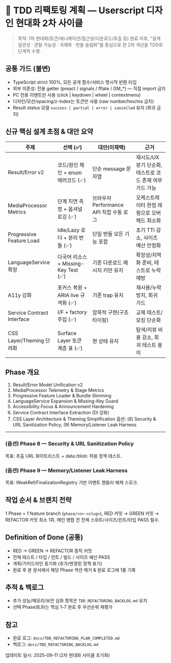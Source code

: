 # 🎨 TDD 리팩토링 계획 — Userscript 디자인 현대화 2차 사이클

> 목적: 1차 현대화(토큰/애니메이션/접근성/다운로드/추출 등) 완료 이후, "설계
> 일관성 · 관찰 가능성 · 국제화 · 번들 슬림화"를 중심으로 한 2차 개선을 TDD로
> 단계적 수행.

## 공통 가드 (불변)

- TypeScript strict 100%, 모든 공개 함수/서비스 명시적 반환 타입
- 외부 의존성: 전용 getter (preact / signals / fflate / GM\_\*) — 직접 import
  금지
- PC 전용 이벤트만 사용 (click | keydown | wheel | contextmenu)
- 디자인/모션/spacing/z-index는 토큰만 사용 (raw number/hex/ms 금지)
- Result status 모델 `success | partial | error | cancelled` 유지 (회귀 금지)

## 신규 핵심 설계 초점 & 대안 요약

| 주제                       | 선택 (✅)                             | 대안(미채택)                            | 근거                                                     |
| -------------------------- | ------------------------------------- | --------------------------------------- | -------------------------------------------------------- |
| Result/Error v2            | 코드/원인 체인 + enum 에러코드 (✅)   | 단순 message 문자열                     | 재시도/UX 분기 단순화, 테스트로 코드 존재 여부 가드 가능 |
| MediaProcessor Metrics     | 단계 지연 측정 + 옵셔널 로깅 (✅)     | 브라우저 Performance API 직접 수동 로그 | 오케스트레이터 한정 래핑으로 오버헤드 최소화             |
| Progressive Feature Load   | Idle/Lazy 로더 + 분리 번들 (✅)       | 단일 번들 모든 기능 포함                | 초기 TTI 감소, 사이즈 예산 안정화                        |
| LanguageService 확장       | 다국어 리소스 + Missing-Key Test (✅) | 기존 다운로드 메시지 키만 유지          | 확장성/지역화 준비, 테스트로 누락 예방                   |
| A11y 강화                  | 포커스 복원 + ARIA live 규격화 (✅)   | 기존 trap 유지                          | 재사용/누락 방지, 회귀 가드                              |
| Service Contract Interface | I/F + factory 주입 (✅)               | 암묵적 구현(구조 타이핑)                | 교체 테스트/모킹 단순화                                  |
| CSS Layer/Theming 단려화   | Surface Layer 토큰 계층 표 (✅)       | 현 상태 유지                            | 탐색/리뷰 비용 감소, 회귀 테스트 용이                    |

## Phase 개요

1. Result/Error Model Unification v2
2. MediaProcessor Telemetry & Stage Metrics
3. Progressive Feature Loader & Bundle Slimming
4. LanguageService Expansion & Missing-Key Guard
5. Accessibility Focus & Announcement Hardening
6. Service Contract Interface Extraction (DI 강화)
7. CSS Layer Architecture & Theming Simplification 옵션: (8) Security & URL
   Sanitization Policy, (9) Memory/Listener Leak Harness

---

<!-- Phase 1 (Result/Error Model Unification v2) : 완료되어 활성 계획에서 제거 -->

<!-- Phase 2 (MediaProcessor Telemetry & Stage Metrics) : 완료되어 활성 계획에서 제거 -->

<!-- Phase 3 (Progressive Feature Loader & Bundle Slimming) : 완료되어 활성 계획에서 제거 -->

<!-- Phase 4 (LanguageService Expansion & Missing-Key Guard) : 완료되어 활성 계획에서 제거 -->

<!-- Phase 5 (Accessibility Focus & Announcement Hardening) : 완료되어 활성 계획에서 제거 -->

<!-- Phase 7 (CSS Layer Architecture & Theming Simplification) : 완료되어 활성 계획에서 제거 -->

### (옵션) Phase 8 — Security & URL Sanitization Policy

목표: 추출 URL 화이트리스트 + data:/blob: 허용 정책 테스트.

### (옵션) Phase 9 — Memory/Listener Leak Harness

목표: WeakRef/FinalizationRegistry 기반 이벤트 핸들러 해제 스모크.

## 작업 순서 & 브랜치 전략

1 Phase = 1 feature branch (`phase/<n>-<slug>`), RED 커밋 → GREEN 커밋 →
REFACTOR 커밋 최소 1회. 메인 병합 전 전체 스위트/사이즈/린트/타입 PASS 필수.

## Definition of Done (공통)

- RED → GREEN → REFACTOR 증적 커밋
- 전체 테스트 / 타입 / 린트 / 빌드 / 사이즈 예산 PASS
- 계획/가이드라인 동기화 (추가/변경된 정책 표기)
- 완료 후 본 문서에서 해당 Phase 섹션 제거 & 완료 로그에 1줄 기록

## 추적 & 백로그

- 추가 성능/메모리/보안 심화 항목은 `TDD_REFACTORING_BACKLOG.md` 유지
- 선택 Phase(8,9)는 핵심 1–7 완료 후 우선순위 재평가

## 참고

- 완료 로그: `docs/TDD_REFACTORING_PLAN_COMPLETED.md`
- 백로그: `docs/TDD_REFACTORING_BACKLOG.md`

업데이트 일시: 2025-09-11 (2차 현대화 사이클 초기화)

